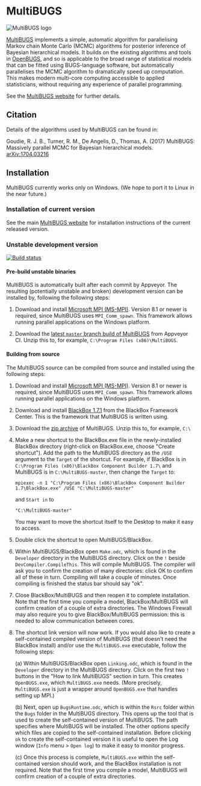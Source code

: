 # MultiBUGS

![MultiBUGS logo](https://www.multibugs.org/images/logo.svg) 

[MultiBUGS](https://www.multibugs.org) implements a simple, automatic algorithm for parallelising Markov chain Monte Carlo (MCMC) algorithms for posterior inference of Bayesian hierarchical models. It builds on the existing algorithms and tools in [OpenBUGS](http://www.openbugs.net/), and so is applicable to the broad range of statistical models that can be fitted using BUGS-language software, but automatically parallelises the MCMC algorithm to dramatically speed up computation. This makes modern multi-core computing accessible to applied statisticians, without requiring any experience of parallel programming.

See the [MultiBUGS website](https://www.multibugs.org) for further details.

## Citation

Details of the algorithms used by MultiBUGS can be found in:

Goudie, R. J. B., Turner, R. M., De Angelis, D., Thomas, A. (2017) MultiBUGS: Massively parallel MCMC for Bayesian hierarchical models. [arXiv:1704.03216](https://arxiv.org/abs/1704.03216)

## Installation

MultiBUGS currently works only on Windows. (We hope to port it to Linux in the near future.)

### Installation of current version

See the main [MultiBUGS website](https://www.multibugs.org) for installation instructions of the current released version.

### Unstable development version

[![Build status](https://ci.appveyor.com/api/projects/status/9ewgftojuttkn9jg/branch/master?svg=true)](https://ci.appveyor.com/project/MultiBUGS/multibugs/branch/master)

#### Pre-build unstable binaries
MultiBUGS is automatically built after each commit by Appveyor. The resulting (potentially unstable and broken) development version can be installed by, following the following steps:

1. Download and install [Microsoft MPI (MS-MPI)](https://msdn.microsoft.com/en-us/library/bb524831(v=vs.85).aspx). Version 8.1 or newer is required, since MultiBUGS uses `MPI_Comm_spawn`. This framework allows running parallel applications on the Windows platform.

2. Download the [latest `master` branch build of MultiBUGS](https://ci.appveyor.com/api/projects/MultiBUGS/MultiBUGS/artifacts/MultiBUGS.zip?branch=master) from Appveyor CI. Unzip this to, for example, `C:\Program Files (x86)\MultiBUGS`.

#### Building from source
The MultiBUGS source can be compiled from source and installed using the following steps:

1. Download and install [Microsoft MPI (MS-MPI)](https://msdn.microsoft.com/en-us/library/bb524831(v=vs.85).aspx). Version 8.1 or newer is required, since MultiBUGS uses `MPI_Comm_spawn`. This framework allows running parallel applications on the Windows platform.

2. Download and install [BlackBox 1.7.1](http://blackboxframework.org/index.php?cID=goto-download-page,en-us) from the BlackBox Framework Center. This is the framework that MultiBUGS is written using.

3. Download the [zip archive](https://github.com/MultiBUGS/MultiBUGS/archive/master.zip) of MultiBUGS. Unzip this to, for example, `C:\`

4. Make a new shortcut to the BlackBox.exe file in the newly-installed BlackBox directory (right-click on BlackBox.exe, choose "Create shortcut"). Add the path to the MultiBUGS directory as the `/USE` argument to the `Target` of the shortcut. For example, if BlackBox  is in `C:\Program Files (x86)\BlackBox Component Builder 1.7\` and MultiBUGS is in `C:\MultiBUGS-master`, then change the `Target` to:

    ```
    mpiexec -n 1 "C:\Program Files (x86)\BlackBox Component Builder 1.7\BlackBox.exe" /USE "C:\MultiBUGS-master"
    ```

    and `Start in` to

    ```
    "C:\MultiBUGS-master"
    ```

    You may want to move the shortcut itself to the Desktop to make it easy to access.

5. Double click the shortcut to open MultiBUGS/BlackBox.

6. Within MultiBUGS/BlackBox open `Make.odc`, which is found in the `Developer` directory in the MultiBUGS directory. Click on the `!` beside `DevCompiler.CompileThis`. This will compile MultiBUGS. The compiler will ask you to confirm the creation of many directories: click OK to confirm all of these in turn. Compiling will take a couple of minutes. Once compiling is finished the status bar should say "ok".

7. Close BlackBox/MultiBUGS and then reopen it to complete installation. Note that the first time you compile a model, BlackBox/MultiBUGS will confirm creation of a couple of extra directories. The Windows Firewall may also require you to give BlackBox/MultiBUGS permission: this is needed to allow communication between cores.

8. The shortcut link version will now work. If you would also like to create a self-contained compiled version of MultiBUGS (that doesn't need the BlackBox install) and/or use the `MultiBUGS.exe` executable, follow the following steps:

   (a) Within MultiBUGS/BlackBox open `Linking.odc`, which is found in the `Developer` directory in the MultiBUGS directory. Click on the first two `!` buttons in the "How to link MultiBUGS" section in turn. This creates `OpenBUGS.exe`, which `MultiBUGS.exe` needs. (More precisely, `MultiBUGS.exe` is just a wrapper around `OpenBUGS.exe` that handles setting up MPI.)

   (b) Next, open up `BugsRuntime.odc`, which is within the `Rsrc` folder within the `Bugs` folder in the MultiBUGS directory. This opens up the tool that is used to create the self-contained version of MultiBUGS. The path specifies where MultiBUGS will be installed. The other options specify which files are copied to the self-contained installation. Before clicking `ok` to create the self-contained version it is useful to open the Log window (`Info` menu > `Open log`) to make it easy to monitor progress.

   (c) Once this process is complete, `MultiBUGS.exe` within the self-contained version should work, and the BlackBox installation is not required. Note that the first time you compile a model, MultiBUGS will confirm creation of a couple of extra directories. 
